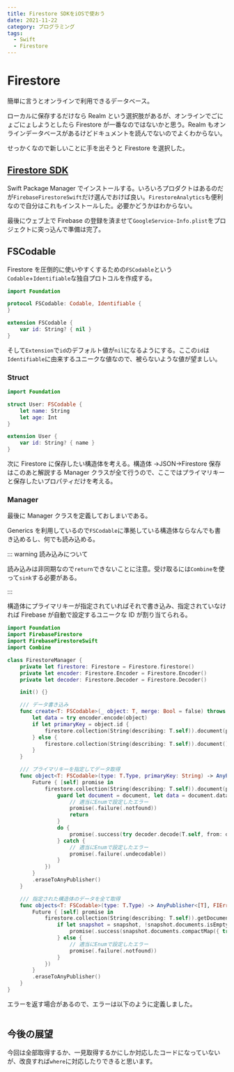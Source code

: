 ```yaml
---
title: Firestore SDKをiOSで使おう
date: 2021-11-22
category: プログラミング
tags:
  - Swift
  - Firestore
---
```


# Firestore

簡単に言うとオンラインで利用できるデータベース。

ローカルに保存するだけなら Realm という選択肢があるが、オンラインでごにょごにょしようとしたら Firestore が一番なのではないかと思う。Realm もオンラインデータベースがあるけどドキュメントを読んでないのでよくわからない。

せっかくなので新しいことに手を出そうと Firestore を選択した。

## [Firestore SDK](https://github.com/invertase/firestore-ios-sdk-frameworks)

Swift Package Manager でインストールする。いろいろプロダクトはあるのだが`FirebaseFirestoreSwift`だけ選んでおけば良い。`FirestoreAnalytics`も便利なので自分はこれもインストールした。必要かどうかはわからない。

最後にウェブ上で Firebase の登録を済ませて`GoogleService-Info.plist`をプロジェクトに突っ込んで準備は完了。

## FSCodable

Firestore を圧倒的に使いやすくするための`FSCodable`という`Codable`+`Identifiable`な独自プロトコルを作成する。

```swift
import Foundation

protocol FSCodable: Codable, Identifiable {
}

extension FSCodable {
    var id: String? { nil }
}
```

そして`Extension`で`id`のデフォルト値が`nil`になるようにする。ここの`id`は`Identifiable`に由来するユニークな値なので、被らないような値が望ましい。

### Struct

```swift
import Foundation

struct User: FSCodable {
    let name: String
    let age: Int
}

extension User {
    var id: String? { name }
}
```

次に Firestore に保存したい構造体を考える。構造体 →JSON→Firestore 保存はこのあと解説する Manager クラスが全て行うので、ここではプライマリキーと保存したいプロパティだけを考える。

### Manager

最後に Manager クラスを定義しておしまいである。

Generics を利用しているので`FSCodable`に準拠している構造体ならなんでも書き込めるし、何でも読み込める。

::: warning 読み込みについて

読み込みは非同期なので`return`できないことに注意。受け取るには`Combine`を使って`sink`する必要がある。

:::

構造体にプライマリキーが指定されていればそれで書き込み、指定されていなければ Firebase が自動で設定するユニークな ID が割り当てられる。

```swift
import Foundation
import FirebaseFirestore
import FirebaseFirestoreSwift
import Combine

class FirestoreManager {
    private let firestore: Firestore = Firestore.firestore()
    private let encoder: Firestore.Encoder = Firestore.Encoder()
    private let decoder: Firestore.Decoder = Firestore.Decoder()

    init() {}

    /// データ書き込み
    func create<T: FSCodable>(_ object: T, merge: Bool = false) throws {
        let data = try encoder.encode(object)
        if let primaryKey = object.id {
            firestore.collection(String(describing: T.self)).document(primaryKey).setData(data, merge: merge)
        } else {
            firestore.collection(String(describing: T.self)).document().setData(data, merge: merge)
        }
    }

    /// プライマリキーを指定してデータ取得
    func object<T: FSCodable>(type: T.Type, primaryKey: String) -> AnyPublisher<T, FIError> {
        Future { [self] promise in
            firestore.collection(String(describing: T.self)).document(primaryKey).getDocument(completion: { [self] (document, _) in
                guard let document = document, let data = document.data() else {
                    // 適当にEnumで設定したエラー
                    promise(.failure(.notfound))
                    return
                }
                do {
                    promise(.success(try decoder.decode(T.self, from: data)))
                } catch {
                    // 適当にEnumで設定したエラー
                    promise(.failure(.undecodable))
                }
            })
        }
        .eraseToAnyPublisher()
    }

    /// 指定された構造体のデータを全て取得
    func objects<T: FSCodable>(type: T.Type) -> AnyPublisher<[T], FIError> {
        Future { [self] promise in
            firestore.collection(String(describing: T.self)).getDocuments(completion: { [self] (snapshot, _) in
                if let snapshot = snapshot, !snapshot.documents.isEmpty {
                    promise(.success(snapshot.documents.compactMap({ try? decoder.decode(T.self, from: $0.data()) })))
                } else {
                    // 適当にEnumで設定したエラー
                    promise(.failure(.notfound))
                }
            })
        }
        .eraseToAnyPublisher()
    }
}
```

エラーを返す場合があるので、エラーは以下のように定義しました。

```swift

```

## 今後の展望

今回は全部取得するか、一見取得するかにしか対応したコードになっていないが、改良すれば`where`に対応したりできると思います。
